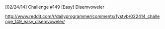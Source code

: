 [02/24/14] Challenge #149 [Easy] Disemvoweler

http://www.reddit.com/r/dailyprogrammer/comments/1ystvb/022414_challenge_149_easy_disemvoweler/
